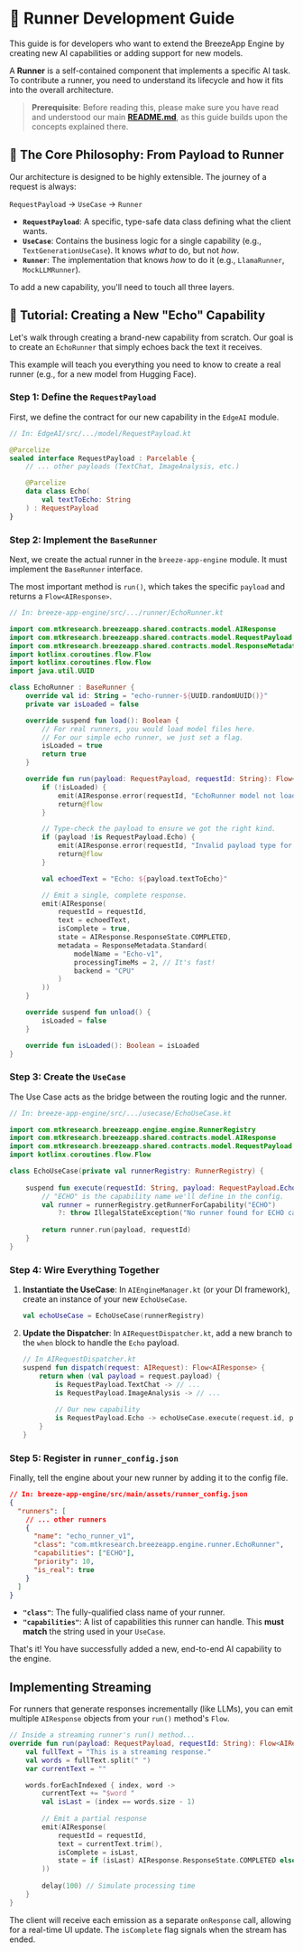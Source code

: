 # 🧩 Runner Development Guide

This guide is for developers who want to extend the BreezeApp Engine by creating new AI capabilities or adding support for new models.

A **Runner** is a self-contained component that implements a specific AI task. To contribute a runner, you need to understand its lifecycle and how it fits into the overall architecture.

> **Prerequisite**: Before reading this, please make sure you have read and understood our main **[README.md](../README.md)**, as this guide builds upon the concepts explained there.

## 🎯 The Core Philosophy: From Payload to Runner

Our architecture is designed to be highly extensible. The journey of a request is always:

`RequestPayload` → `UseCase` → `Runner`

-   **`RequestPayload`**: A specific, type-safe data class defining what the client wants.
-   **`UseCase`**: Contains the business logic for a single capability (e.g., `TextGenerationUseCase`). It knows *what* to do, but not *how*.
-   **`Runner`**: The implementation that knows *how* to do it (e.g., `LlamaRunner`, `MockLLMRunner`).

To add a new capability, you'll need to touch all three layers.

## 🚀 Tutorial: Creating a New "Echo" Capability

Let's walk through creating a brand-new capability from scratch. Our goal is to create an `EchoRunner` that simply echoes back the text it receives.

This example will teach you everything you need to know to create a real runner (e.g., for a new model from Hugging Face).

### Step 1: Define the `RequestPayload`

First, we define the contract for our new capability in the `EdgeAI` module.

```kotlin
// In: EdgeAI/src/.../model/RequestPayload.kt

@Parcelize
sealed interface RequestPayload : Parcelable {
    // ... other payloads (TextChat, ImageAnalysis, etc.)

    @Parcelize
    data class Echo(
        val textToEcho: String
    ) : RequestPayload
}
```

### Step 2: Implement the `BaseRunner`

Next, we create the actual runner in the `breeze-app-engine` module. It must implement the `BaseRunner` interface.

The most important method is `run()`, which takes the specific `payload` and returns a `Flow<AIResponse>`.

```kotlin
// In: breeze-app-engine/src/.../runner/EchoRunner.kt

import com.mtkresearch.breezeapp.shared.contracts.model.AIResponse
import com.mtkresearch.breezeapp.shared.contracts.model.RequestPayload
import com.mtkresearch.breezeapp.shared.contracts.model.ResponseMetadata
import kotlinx.coroutines.flow.Flow
import kotlinx.coroutines.flow.flow
import java.util.UUID

class EchoRunner : BaseRunner {
    override val id: String = "echo-runner-${UUID.randomUUID()}"
    private var isLoaded = false

    override suspend fun load(): Boolean {
        // For real runners, you would load model files here.
        // For our simple echo runner, we just set a flag.
        isLoaded = true
        return true
    }

    override fun run(payload: RequestPayload, requestId: String): Flow<AIResponse> = flow {
        if (!isLoaded) {
            emit(AIResponse.error(requestId, "EchoRunner model not loaded"))
            return@flow
        }

        // Type-check the payload to ensure we got the right kind.
        if (payload !is RequestPayload.Echo) {
            emit(AIResponse.error(requestId, "Invalid payload type for EchoRunner"))
            return@flow
        }

        val echoedText = "Echo: ${payload.textToEcho}"

        // Emit a single, complete response.
        emit(AIResponse(
            requestId = requestId,
            text = echoedText,
            isComplete = true,
            state = AIResponse.ResponseState.COMPLETED,
            metadata = ResponseMetadata.Standard(
                modelName = "Echo-v1",
                processingTimeMs = 2, // It's fast!
                backend = "CPU"
            )
        ))
    }

    override suspend fun unload() {
        isLoaded = false
    }

    override fun isLoaded(): Boolean = isLoaded
}
```

### Step 3: Create the `UseCase`

The Use Case acts as the bridge between the routing logic and the runner.

```kotlin
// In: breeze-app-engine/src/.../usecase/EchoUseCase.kt

import com.mtkresearch.breezeapp.engine.engine.RunnerRegistry
import com.mtkresearch.breezeapp.shared.contracts.model.AIResponse
import com.mtkresearch.breezeapp.shared.contracts.model.RequestPayload
import kotlinx.coroutines.flow.Flow

class EchoUseCase(private val runnerRegistry: RunnerRegistry) {
    
    suspend fun execute(requestId: String, payload: RequestPayload.Echo): Flow<AIResponse> {
        // "ECHO" is the capability name we'll define in the config.
        val runner = runnerRegistry.getRunnerForCapability("ECHO") 
            ?: throw IllegalStateException("No runner found for ECHO capability")
        
        return runner.run(payload, requestId)
    }
}
```

### Step 4: Wire Everything Together

1.  **Instantiate the UseCase**: In `AIEngineManager.kt` (or your DI framework), create an instance of your new `EchoUseCase`.
    ```kotlin
    val echoUseCase = EchoUseCase(runnerRegistry)
    ```

2.  **Update the Dispatcher**: In `AIRequestDispatcher.kt`, add a new branch to the `when` block to handle the `Echo` payload.
    ```kotlin
    // In AIRequestDispatcher.kt
    suspend fun dispatch(request: AIRequest): Flow<AIResponse> {
        return when (val payload = request.payload) {
            is RequestPayload.TextChat -> // ...
            is RequestPayload.ImageAnalysis -> // ...
            
            // Our new capability
            is RequestPayload.Echo -> echoUseCase.execute(request.id, payload)
        }
    }
    ```

### Step 5: Register in `runner_config.json`

Finally, tell the engine about your new runner by adding it to the config file.

```json
// In: breeze-app-engine/src/main/assets/runner_config.json
{
  "runners": [
    // ... other runners
    {
      "name": "echo_runner_v1",
      "class": "com.mtkresearch.breezeapp.engine.runner.EchoRunner",
      "capabilities": ["ECHO"],
      "priority": 10,
      "is_real": true
    }
  ]
}
```
-   **`"class"`**: The fully-qualified class name of your runner.
-   **`"capabilities"`**: A list of capabilities this runner can handle. This **must match** the string used in your `UseCase`.

That's it! You have successfully added a new, end-to-end AI capability to the engine.

## Implementing Streaming

For runners that generate responses incrementally (like LLMs), you can emit multiple `AIResponse` objects from your `run()` method's `Flow`.

```kotlin
// Inside a streaming runner's run() method...
override fun run(payload: RequestPayload, requestId: String): Flow<AIResponse> = flow {
    val fullText = "This is a streaming response."
    val words = fullText.split(" ")
    var currentText = ""

    words.forEachIndexed { index, word ->
        currentText += "$word "
        val isLast = (index == words.size - 1)
        
        // Emit a partial response
        emit(AIResponse(
            requestId = requestId,
            text = currentText.trim(),
            isComplete = isLast,
            state = if (isLast) AIResponse.ResponseState.COMPLETED else AIResponse.ResponseState.STREAMING
        ))
        
        delay(100) // Simulate processing time
    }
}
```
The client will receive each emission as a separate `onResponse` call, allowing for a real-time UI update. The `isComplete` flag signals when the stream has ended. 
